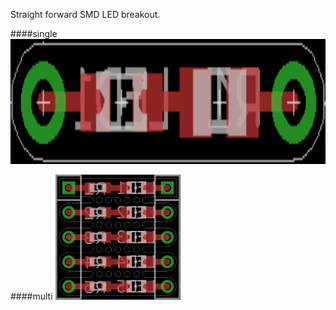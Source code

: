 Straight forward SMD LED breakout.

####single
<img src="single_LED.png" alt=".sch" height="200">

####multi
<img src="multiple_LED.brd.png" alt=".brd" height="200">
